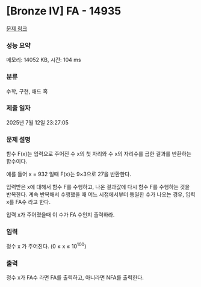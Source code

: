 # [Bronze IV] FA - 14935 

[문제 링크](https://www.acmicpc.net/problem/14935) 

### 성능 요약

메모리: 14052 KB, 시간: 104 ms

### 분류

수학, 구현, 애드 혹

### 제출 일자

2025년 7월 12일 23:27:05

### 문제 설명

<p>함수 F(x)는 입력으로 주어진 수 x의 첫 자리와 수 x의 자리수를 곱한 결과를 반환하는 함수이다.</p>

<p>예를 들어 x = 932 일때 F(x)는 9×3으로 27을 반환한다.</p>

<p>입력받은 x에 대해서 함수 F를 수행하고, 나온 결과값에 다시 함수 F를 수행하는 것을 반복한다. 계속 반복해서 수행했을 때 어느 시점에서부터 동일한 수가 나오는 경우, 입력 x를 FA수 라고 한다.</p>

<p>입력 x가 주어졌을때 이 수가 FA 수인지 출력하라.</p>

### 입력 

 <p>정수 x 가 주어진다. (0 ≤ x ≤ 10<sup>100</sup>)</p>

### 출력 

 <p>정수 x가 FA수 라면 FA를 출력하고, 아니라면 NFA를 출력한다.</p>

